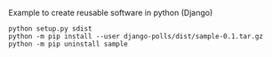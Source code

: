 Example to create reusable software in python (Django)

```
python setup.py sdist
python -m pip install --user django-polls/dist/sample-0.1.tar.gz
python -m pip uninstall sample
```
